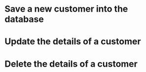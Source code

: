 # Save a new customer into the database

# Update the details of a customer

# Delete the details of a customer
